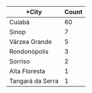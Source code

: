 |+City | Count |
|------------ | -----------|
| Cuiabá | 60 |
| Sinop | 7 |
| Várzea Grande | 5 |
| Rondonópolis | 3 |
| Sorriso | 2 |
| Alta Floresta | 1 |
| Tangará da Serra | 1 |
